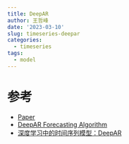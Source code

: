 ```yaml
---
title: DeepAR
author: 王哲峰
date: '2023-03-10'
slug: timeseries-deepar
categories:
  - timeseries
tags:
  - model
---
```



# 参考

* [Paper](https://arxiv.org/pdf/1704.04110.pdf)
* [DeepAR Forecasting Algorithm](https://docs.aws.amazon.com/sagemaker/latest/dg/deepar.html)
* [深度学习中的时间序列模型：DeepAR](https://mp.weixin.qq.com/s/58ZxgFiXqT4efdfygm_t9g)

